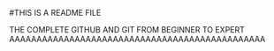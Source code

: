 #THIS IS A README FILE

THE COMPLETE GITHUB AND GIT FROM BEGINNER TO EXPERT
AAAAAAAAAAAAAAAAAAAAAAAAAAAAAAAAAAAAAAAAAAAAAAA
